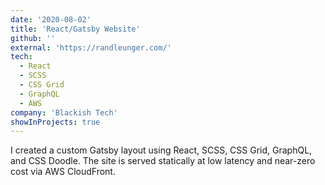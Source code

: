 ```yaml
---
date: '2020-08-02'
title: 'React/Gatsby Website'
github: ''
external: 'https://randleunger.com/'
tech:
  - React
  - SCSS
  - CSS Grid
  - GraphQL
  - AWS
company: 'Blackish Tech'
showInProjects: true
---
```


I created a custom Gatsby layout using React, SCSS, CSS Grid, GraphQL, and CSS Doodle. The site is served statically at low latency and near-zero cost via AWS CloudFront.
